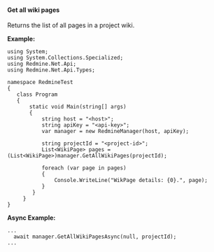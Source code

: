 #### Get all wiki pages

Returns the list of all pages in a project wiki.

**Example:**

```
using System;
using System.Collections.Specialized;
using Redmine.Net.Api;
using Redmine.Net.Api.Types;

namespace RedmineTest
{
   class Program
   {
       static void Main(string[] args)
       {
           string host = "<host>";
           string apiKey = "<api-key>";
           var manager = new RedmineManager(host, apiKey);

           string projectId = "<project-id>";
           List<WikiPage> pages = (List<WikiPage>)manager.GetAllWikiPages(projectId);

           foreach (var page in pages)
           {
               Console.WriteLine("WikPage details: {0}.", page);
           }
        }
     }
}
```

**Async Example:**
```
...
  await manager.GetAllWikiPagesAsync(null, projectId);
...
```